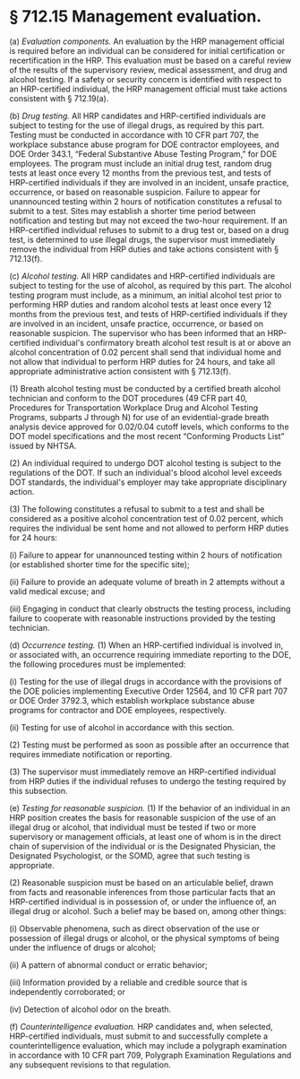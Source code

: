 # § 712.15   Management evaluation.

(a) *Evaluation components.* An evaluation by the HRP management official is required before an individual can be considered for initial certification or recertification in the HRP. This evaluation must be based on a careful review of the results of the supervisory review, medical assessment, and drug and alcohol testing. If a safety or security concern is identified with respect to an HRP-certified individual, the HRP management official must take actions consistent with § 712.19(a).


(b) *Drug testing.* All HRP candidates and HRP-certified individuals are subject to testing for the use of illegal drugs, as required by this part. Testing must be conducted in accordance with 10 CFR part 707, the workplace substance abuse program for DOE contractor employees, and DOE Order 343.1, “Federal Substantive Abuse Testing Program,” for DOE employees. The program must include an initial drug test, random drug tests at least once every 12 months from the previous test, and tests of HRP-certified individuals if they are involved in an incident, unsafe practice, occurrence, or based on reasonable suspicion. Failure to appear for unannounced testing within 2 hours of notification constitutes a refusal to submit to a test. Sites may establish a shorter time period between notification and testing but may not exceed the two-hour requirement. If an HRP-certified individual refuses to submit to a drug test or, based on a drug test, is determined to use illegal drugs, the supervisor must immediately remove the individual from HRP duties and take actions consistent with § 712.13(f).


(c) *Alcohol testing.* All HRP candidates and HRP-certified individuals are subject to testing for the use of alcohol, as required by this part. The alcohol testing program must include, as a minimum, an initial alcohol test prior to performing HRP duties and random alcohol tests at least once every 12 months from the previous test, and tests of HRP-certified individuals if they are involved in an incident, unsafe practice, occurrence, or based on reasonable suspicion. The supervisor who has been informed that an HRP-certified individual's confirmatory breath alcohol test result is at or above an alcohol concentration of 0.02 percent shall send that individual home and not allow that individual to perform HRP duties for 24 hours, and take all appropriate administrative action consistent with § 712.13(f).


(1) Breath alcohol testing must be conducted by a certified breath alcohol technician and conform to the DOT procedures (49 CFR part 40, Procedures for Transportation Workplace Drug and Alcohol Testing Programs, subparts J through N) for use of an evidential-grade breath analysis device approved for 0.02/0.04 cutoff levels, which conforms to the DOT model specifications and the most recent “Conforming Products List” issued by NHTSA.


(2) An individual required to undergo DOT alcohol testing is subject to the regulations of the DOT. If such an individual's blood alcohol level exceeds DOT standards, the individual's employer may take appropriate disciplinary action.


(3) The following constitutes a refusal to submit to a test and shall be considered as a positive alcohol concentration test of 0.02 percent, which requires the individual be sent home and not allowed to perform HRP duties for 24 hours:


(i) Failure to appear for unannounced testing within 2 hours of notification (or established shorter time for the specific site);


(ii) Failure to provide an adequate volume of breath in 2 attempts without a valid medical excuse; and


(iii) Engaging in conduct that clearly obstructs the testing process, including failure to cooperate with reasonable instructions provided by the testing technician.


(d) *Occurrence testing.* (1) When an HRP-certified individual is involved in, or associated with, an occurrence requiring immediate reporting to the DOE, the following procedures must be implemented:


(i) Testing for the use of illegal drugs in accordance with the provisions of the DOE policies implementing Executive Order 12564, and 10 CFR part 707 or DOE Order 3792.3, which establish workplace substance abuse programs for contractor and DOE employees, respectively.


(ii) Testing for use of alcohol in accordance with this section.


(2) Testing must be performed as soon as possible after an occurrence that requires immediate notification or reporting.


(3) The supervisor must immediately remove an HRP-certified individual from HRP duties if the individual refuses to undergo the testing required by this subsection.


(e) *Testing for reasonable suspicion.* (1) If the behavior of an individual in an HRP position creates the basis for reasonable suspicion of the use of an illegal drug or alcohol, that individual must be tested if two or more supervisory or management officials, at least one of whom is in the direct chain of supervision of the individual or is the Designated Physician, the Designated Psychologist, or the SOMD, agree that such testing is appropriate.


(2) Reasonable suspicion must be based on an articulable belief, drawn from facts and reasonable inferences from those particular facts that an HRP-certified individual is in possession of, or under the influence of, an illegal drug or alcohol. Such a belief may be based on, among other things:


(i) Observable phenomena, such as direct observation of the use or possession of illegal drugs or alcohol, or the physical symptoms of being under the influence of drugs or alcohol;


(ii) A pattern of abnormal conduct or erratic behavior;


(iii) Information provided by a reliable and credible source that is independently corroborated; or


(iv) Detection of alcohol odor on the breath.


(f) *Counterintelligence evaluation.* HRP candidates and, when selected, HRP-certified individuals, must submit to and successfully complete a counterintelligence evaluation, which may include a polygraph examination in accordance with 10 CFR part 709, Polygraph Examination Regulations and any subsequent revisions to that regulation.




